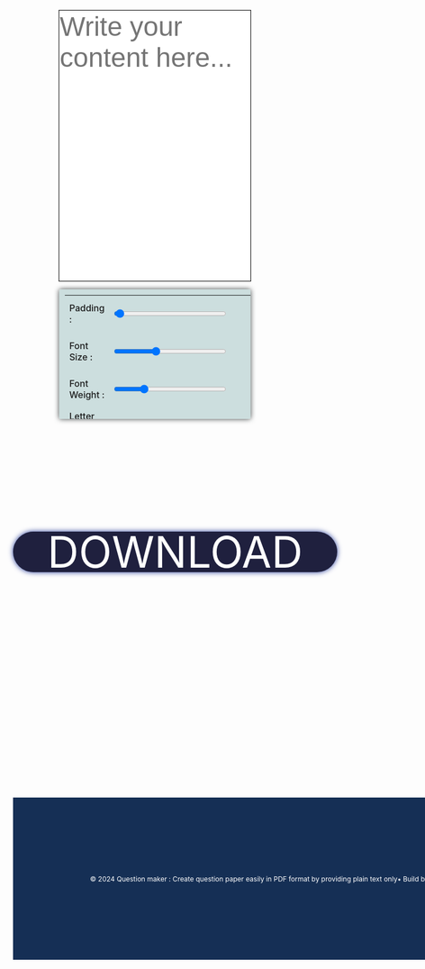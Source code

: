 <!DOCTYPE html>
<html lang="en">
<head>
  <meta charset="UTF-8">
  <meta name="viewport" content="width=device-width, initial-scale=1.0">
  <title>Create Question Paper</title>
  <script src="https://cdnjs.cloudflare.com/ajax/libs/html2pdf.js/0.10.1/html2pdf.bundle.min.js"></script>
  <style>
     *{
        margin:0;
        padding:0;
     }
     #body{
        width:100vw;
     }
     #editor{
        width:340px;
        height:480px;
        border:none;
        resize:none;
        padding:1px;
        font-family:arial;
        font-size:5vw;
        font-weight:300;
        letter-spacing:0;
        display:block;
        margin:15px auto;
        outline:solid 1px black;
        box-sizing:border-box;
     }
     #editor:focus{
        shadow:none;
        border:none;
     }
     #style{
        background-color:#ccdede;
        box-shadow:0 0 10px #3f4545;
        border-radius:3px;
        width:340px;
        height:230px;
        margin:10px auto;
        padding:10px;
        font-weight:500;
     }
     #style tr{
        height:7vw;
     }
     input[type="range"]{
        -webkit-apperance:none;
        width:200px;
     }
     #fonts,#pageNo,#date,#subject{
        width:40vw;
        height:3vh;
        background-color:#3b3636;
        color:white;
        border-radius:2vw;
        text-align:center;
        height:2rem;
        line-height:2rem;
        border:none;
     }
     #subject:focus,#date:focus{
        border:none;
        outline:solid 2px #ffffff;
     }
     #date{
        margin-top:1vw;
     }
     #toPdf{
        width:60vw;
        height:4.5rem;
        border-radius:5vw;
        font-size:8vw;
        color:white;
        background-color:#1f203e;
        display:flex;
        justify-content:center;
        align-items:center;
        margin:5vh auto;
        box-shadow:0 0 10px #263b99;
     }
     #footer{
        width:100vw;
        height:30vw;
        background-color:#152f55;
        color:white;
        display:flex;
        flex-flow:row wrap;
        align-items:center;
        justify-content:center;
        text-align:center;
        font-size:12px;
        margin-top:10vh;
     }
     #overlay{
        visibility:hidden;
        width:100vw;
        height:100vh;
        background-color:#343434e2;
        index-z:9;
        position:fixed;
        top:0;
        left:0;
        opacity:0;
        transition:opacity 0.5s;
     }
     #instr{
        margin:640px auto;
        color:#b8ddc1;
        width:300px;
        text-align:center;
        
     }
     #menuBar{
        width:280px;
        padding:0 2vh;
        position:fixed;
        top:100px;
        left:0;
        right:0;
        margin:auto;
        background-color:#192b3c;
        color:white;
        index-z:10;
        visibility:hidden;
        opacity:0;
        transition:opacity 0.5s
     }
     #menuBar div{
        text-align:center;
        margin:2vh 0;
        border:solid 0.2vw white;
        height:4vh;
        line-height:4vh;
     }
     #menuBar div:active{
        transform:scale(1.1);
        transition:transform 0.2s;
     }
     #pages{
        position:fixed;
        top:6vh;
        left:0;
        right:0;
        margin:auto;
        width:340px;
        height:480px;
        display:flex;
        flex-flow:row nowrap;
        overflow:hidden;
        visibility:hidden;
        index-z:10;
        transform:scale(0);
        transition:transform 0.5s;
     }
     .page{
        width:340px;
        height:480px;
        flex-shrink:0;
        background-color:white;
     }
     #buttons{
        position:fixed;
        top:33.5rem;
        left:0;
        right:0;
        margin:auto;
        display:flex;
        flex-flow:row nowrap;
        justify-content:space-around;
        align-items:center;
        visibility:hidden;
        index-z:10;
        opacity:0;
        transition:opacity 0.5s;
     }
     #buttons > div,button{
        outline:solid 1px black;
     }
     #buttons button{
        border:none;
        background-color:#3b3636;
        color:white;
        padding:2vw;
        font-size:4vw;
        width:30vw;
        height:7vh;
     }
     #buttons button:active{
        font-size:5vw;
        transition:font-size 0.1s;
     }
     #right{
        border-radius:0 25px 25px 0;
     }
     #left{
        border-radius:25px 0 0 25px;
     }
     #num{
        width:12vw;
        height:12vw;
        background-color:#3b3636;
        color:white;
        border-radius:4.5vw;
        display:flex;
        justify-content:center;
        align-items:center;
     }
     
     #fHead{
        visibility:hidden;
        position:fixed;
     }
     #head{
        padding-top:10px;
   }
   #img{
      width:35px;
      height:35px;
      margin-right:2px;
   }
   #name{
      display:inline;
      font-family:fantasy;
      font-size:17px;
      font-weight:600;
   }
   #caption{
      font-size:12px;
      margin-top:-8px;
   }
   #title{
      margin:0 auto;
   }
   #details{
      font-size:0.25em;
      border-collapse:collapse;
      zoom:0.8;
      width:416px;
      height:20px;
      margin:10px auto 0 auto;
      border:solid 0.25px black;
   }
   #details tr td{
      border:solid 0.25px black;
   }
   .group1{
      width:30px;
   }
   .group2{
      width:73px;
   }
   .loading{
      width:100vw;
      height:100%;
      display:flex;
      align-items:center;
      justify-content:center; 
      font-size:30px;
      position:fixed;
      top:0;
      left:0;
      visibility:hidden;
      background-color:#ffffff;
   }
   #body{
      visibility:hidden;
      position:fixed;
      top:0;
      left:0;
      margin:0;
   }
  </style>
</head>
<body>
<textarea id="editor" placeholder="Write your content here..."></textarea>
<table id="style">
   <tr>
      <td>Padding : </td>
      <td><input type="range" min="0" max="60" step="1" value="1" oninput="fPadding(this.value)" id="padding"></td>
   </tr>
   <tr>
      <td>Font Size : </td>
      <td><input type="range" min="1" max="12" step="0.5" value="5" oninput="fSize(this.value)"></td>
   </tr>
   <tr>
      <td>Font Weight : </td>
      <td><input type="range" min="100" max="900" step="100" value="300" oninput="fWeight(this.value)"></td>
   </tr>
   <tr>
      <td>Letter Spacing : </td>
      <td><input type="range" min="0" max="10" value="0" step="0.25" oninput="lSpacing(this.value)"></td>
   </tr>
   <tr>
      <td>Font Family : </td>
      <td><div id="fonts" onclick="selectFont()">Arial</div></td>
   </tr>
   <tr>
      <td>How the pages will look like : </td>
      <td><div id="pageNo" onclick="showPage()">Show</div></td>
   </tr>
   <tr>
      <td>Subject : </td>
      <td><input type="text" id="subject"></td>
   </tr>
   <tr>
      <td>Date : </td>
      <td><input type="date" id="date"></td>
   </tr>
</table>

<div id="toPdf" onclick="download()">DOWNLOAD</div>
<footer id="footer">
   <p>© 2024 Question maker : Create question paper easily in PDF format by providing plain text only</p>
   <p>• Build by James Proneir</p>
</footer>

<div id="overlay" onclick="vanish()"><div id="instr">Click on blank space</div></div>
<div id="menuBar">
   <div style="font-family: fantasy;" onclick="chooseFont('Fantasy')">Fantasy</div>
   <div style="font-family: arial;" onclick="chooseFont('Arial')">Arial</div>
   <div style="font-family: Sans-serif;" onclick="chooseFont('Sans-Serif')">Sans-serif</div>
   <div style="font-family: serif;" onclick="chooseFont('Serif')">Serif</div>
   <div style="font-family: monospace" onclick="chooseFont('Monospace')">Monospace</div>
   <div style="font-family: cursive;" onclick="chooseFont('Cursive')">Cursive</div>
   <div style="font-family: georgia;" onclick="chooseFont('Georgia')">Georgia</div>
   <div style="font-family: verdana;" onclick="chooseFont('Verdana')">Verdana</div>
</div>

<div id="pages"></div>
<div id="buttons">
   <button id="left" onclick="left()">PREVIOUS</button>
   <div id="num">1</div>
   <button id="right" onclick="right()">NEXT</button>
</div>

<div id="fHead">
<div id="head">
   <table id="title">
      <tr>
         <td rowspan="2"><img id="img" src="https://i.postimg.cc/tgrjfVvB/IMG-20241120-WA0020.jpg"></td>
         <td><div id="name">J.P-P.S TEACHING CURRICULUM</div></td>
      </tr>
      <tr>
         <td><div id="caption"><i>___________________________Reflect Your Success</i></div></td>
      </tr>
   </table>
   <table id="details" style="border-collapse:collapse;">
      <tr style="height:13px;">
         <td colspan="8" style="padding-left:7px;">NAME : </td>
         <td colspan="3" style="padding-left:7px;">SUBJECT : </td>
      </tr>
      <tr style="text-align:center;height:10px;line-height:10px;">
         <td class="group2">INVIGILATOR'S</td>
         <td class="group1">DATE</td>
         <td class="group1">ROLL</td>
         <td class="group1">F.M</td>
         <td class="group1">O.B</td>
         <td class="group1">%</td>
         <td class="group1">DIV</td>
         <td class="group1">RANK</td>
         <td class="group1">CLASS</td>
         <td class="group1">TIME</td>
         <td class="group2">STUDENT'S</td>
      </tr>
      <tr style="height:20px;">
         <td></td>
         <td></td>
         <td></td>
         <td></td>
         <td></td>
         <td></td>
         <td></td>
         <td></td>
         <td></td>
         <td></td>
         <td></td>
      </tr>
   </table>
</div>
</div>

<div class="loading">Loading...</div>
<div class="loading">Downloading...</div>

<div id="body">
</div>
<script>
   let editor = document.getElementById("editor");
   let menuBar = document.getElementById('menuBar');
   let overlay = document.getElementById('overlay');
   let fonts = document.getElementById('fonts');
   
   
   function fPadding(value){
      editor.style.padding=`${value}px`
   }
   function fSize(value){
      editor.style.fontSize=`${value}vw`;
   }
   function fWeight(value){
      editor.style.fontWeight=value;
   }
   function lSpacing(value){
      editor.style.letterSpacing=`${value}vw`;
   }
   function  selectFont(value){
      menuBar.style.visibility="visible";
      overlay.style.visibility="visible";
      menuBar.style.opacity="1";
      overlay.style.opacity="1";
      document.body.style.overflow ="hidden";
   }
   function chooseFont(value){
      overlay.style.opacity="0";
      menuBar.style.opacity="0";
      document.body.style.overflow ="scroll";
      setTimeout(()=>{
         menuBar.style.visibility="hidden";
         overlay.style.visibility="hidden";
      },500)
      fonts.innerHTML = value;
      editor.style.fontFamily=value;
   }
   function vanish(){
      document.body.style.overflow="scroll";
      overlay.style.opacity="0";
      buttons.style.opacity="0";
      pages.style.transform ="scale(0)";
      menuBar.style.opacity="0";
      setTimeout(()=>{
         overlay.style.visibility="hidden";
         buttons.style.visibility="hidden";
         pages.style.visibility ="hidden";
         menuBar.style.visibility="hidden";
      },500)
   }
   function left(){
      let pages = document.querySelector("#pages");
      let boxWidth = pages.offsetWidth;
      pages.scrollTo({
         left:pages.scrollLeft - boxWidth,
         behavior:"smooth"
      });
   }
   function right(){
      let pages = document.querySelector("#pages");
      let boxWidth = pages.offsetWidth;
      pages.scrollTo({
         left:pages.scrollLeft + boxWidth,
         behavior:"smooth"
      });
   }
   {
      let pages = document.querySelector("#pages");
      let num = document.querySelector("#num");
      pages.addEventListener("scroll",()=>{
         num.innerHTML = Math.round(pages.scrollLeft/340)+1;
      })
   }
   function showPage(){
      if(!editor.value){
         return alert("Please write something first🙏")
      }
      let loader = document.getElementsByClassName("loading")[0];
      loader.style.visibility ="visible";
      document.body.style.overflow="hidden";
      setTimeout(()=>{
         loader.style.visibility ="hidden";
         let contents = manage();
         let pages = document.getElementById('pages');
         let buttons = document.getElementById('buttons');
         loader.style.visibility ="hidden";
         pages.style.visibility ="visible";
         pages.style.transform ="scale(1)";
         buttons.style.visibility="visible";
         buttons.style.opacity="1";
         overlay.style.visibility="visible";
         overlay.style.opacity="1";
         let page = document.querySelectorAll(".page");
         page.forEach(elem=>{
            elem.remove();
         })
         let style = window.getComputedStyle(editor);
         let fHead = document.getElementById("fHead");           
         for(let i=0;i < contents.length;i++){
            let div = document.createElement("div");
            div.style.fontSize = style.fontSize;
            div.style.padding = style.padding;
            div.style.boxSizing = style.boxSizing
            div.style.width = style.width;
            div.style.fontFamily = style.fontFamily;
            div.style.fontWeight = style.fontWeight;
            div.style.letterSpacing = style.letterSpacing;
            div.style.whiteSpace = "pre-wrap";
            div.style.wordBreak="break-word";
            if(i == 0){
               let firstDiv = document.createElement("div");
               div.textContent = contents[i];
               firstDiv.className ="page";
               div.style.height="388px"
               firstDiv.innerHTML = fHead.innerHTML;
               firstDiv.appendChild(div);
               pages.appendChild(firstDiv);
            }else{
               div.className ="page";
               div.textContent = contents[i];
               pages.appendChild(div);
            }
         }
      },100);
   }
   
 
   
   <!-- Include PDFLib.js -->


   function download(){
      if(!editor.value){
         return alert("Please write something first🙏")
      }
      let loading = document.getElementsByClassName("loading")[1];
      loading.style.visibility="visible";
      document.body.style.overflow="hidden";
      let fBody = document.getElementById("body");
      let head = document.getElementById("fHead");
      editor.style.display="none";
      setTimeout(()=>{
      let contents = manage();
      let style = window.getComputedStyle(editor);
      let head = document.getElementById("fHead");
         for(let i=0;i < contents.length;i++){
            let myDiv = document.createElement("div");
            myDiv.style.fontSize = style.fontSize;
            myDiv.style.padding = style.padding,10;
            myDiv.style.boxSizing = style.boxSizing
            myDiv.style.width = style.width;  
            myDiv.style.fontFamily = style.fontFamily;
            myDiv.style.fontWeight = style.fontWeight;
            myDiv.style.letterSpacing = style.letterSpacing;
            myDiv.style.whiteSpace = "pre-wrap";
            myDiv.style.wordBreak="break-word";
            if(i == 0){
               let firstDiv = document.createElement("div");
               myDiv.style.height = "388px";  
               myDiv.textContent = contents[i];
               firstDiv.style.height = style.height;  
               firstDiv.className ="sheet";
               firstDiv.innerHTML = head.innerHTML;
               firstDiv.appendChild(myDiv);
               fBody.appendChild(firstDiv);
            }else{
               myDiv.className ="sheet";
               myDiv.textContent = contents[i];
               myDiv.style.height = style.height;  
               fBody.appendChild(myDiv);
            };
         };
      let date = document.getElementById("date").value;
      let subject = document.getElementById("subject").value;
      console.log(fBody.innerHTML)
      let options = {
            margin:0,
            filename:`${subject}_${date}`,
            image:{type:'jpeg',quality:1.0},
            html2canvas:{scale:8,useCORS:true},
            jsPDF:{unit:"px",format:[340,480], orientation:"portrait",compress:true}
         }
         html2pdf().set(options).from(fBody.innerHTML).save().then(()=>{
            loading.style.visibility="hidden";
            document.body.style.overflow="scroll";
            let inputs = document.querySelectorAll("input[type=text]");
            inputs.forEach(input => input.value = "");
            editor.style.display="block"
            fBody.innerHTML ="";
         });
     },100);
   };


   function manage(){
      let element = document.getElementById("editor");
      let text = element.value;
      let content =[];
      let chunk = "";
      let maxHeight = 388;
      let style = window.getComputedStyle(element);
      let div = document.createElement('div');
      div.style.fontSize = style.fontSize;
      div.style.padding = style.padding;
      div.style.boxSizing = style.boxSizing
      div.style.width = style.width;
      div.style.fontFamily = style.fontFamily;
      div.style.fontWeight = style.fontWeight;
      div.style.letterSpacing = style.letterSpacing;
      div.style.whiteSpace = "pre-wrap";
      div.style.wordBreak="break-word";
      div.style.visibility="hidden";
      div.style.position="fixed";
      document.body.appendChild(div);
      for(let i=0;i < text.length;i++){
         chunk += text[i];
         div.innerHTML = chunk;
         if(div.offsetHeight > maxHeight){
            content.push(chunk.slice(0,-1));
            chunk = text[i];
            maxHeight = 480;
         }
      }
      if(chunk){
         content.push(chunk);
      }
      document.body.removeChild(div)
      return content;
   }
   
</script>
</body>
</html>
